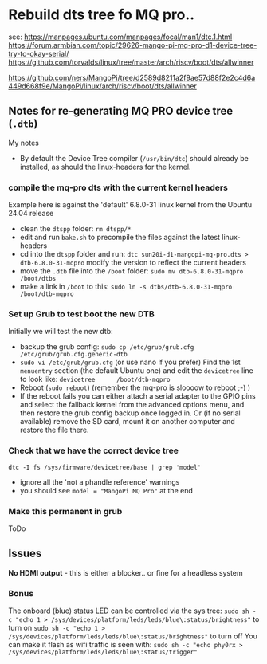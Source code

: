 # Rebuild dts tree fo MQ pro..

see:
https://manpages.ubuntu.com/manpages/focal/man1/dtc.1.html
https://forum.armbian.com/topic/29626-mango-pi-mq-pro-d1-device-tree-try-to-okay-serial/
https://github.com/torvalds/linux/tree/master/arch/riscv/boot/dts/allwinner

https://github.com/ners/MangoPi/tree/d2589d8211a2f9ae57d88f2e2c4d6a449d668f9e/MangoPi/linux/arch/riscv/boot/dts/allwinner

## Notes for re-generating MQ PRO device tree (`.dtb`)
My notes
* By default the Device Tree compiler (`/usr/bin/dtc`) should already be installed, as should the linux-headers for the kernel.

### compile the mq-pro dts with the current kernel headers
Example here is against the 'default' 6.8.0-31 linux kernel from the Ubuntu 24.04 release
* clean the `dtspp` folder: `rm dtspp/*`
* edit and run `bake.sh` to precompile the files against the latest linux-headers
* cd into the `dtspp` folder and run: 
  ```dtc sun20i-d1-mangopi-mq-pro.dts > dtb-6.8.0-31-mqpro```
  modify the version to reflect the current headers
* move the `.dtb` file into the `/boot` folder:
  `sudo mv dtb-6.8.0-31-mqpro /boot/dtbs`
* make a link in `/boot` to this:
  `sudo ln -s dtbs/dtb-6.8.0-31-mqpro /boot/dtb-mqpro`

### Set up Grub to test boot the new DTB
Initially we will test the new dtb:
* backup the grub config: `sudo cp /etc/grub/grub.cfg /etc/grub/grub.cfg.generic-dtb`
* `sudo vi /etc/grub/grub.cfg`  (or use nano if you prefer)
  Find the 1st `menuentry` section (the default Ubuntu one) and edit the `devicetree` line to look like:
  `devicetree      /boot/dtb-mqpro`
* Reboot (`sudo reboot`) (remember the mq-pro is sloooow to reboot ;-) )
* If the reboot fails you can either attach a serial adapter to the GPIO pins and select the fallback kernel from the advanced options menu, and then restore the grub config backup once logged in. 
  Or (if no serial available) remove the SD card, mount it on another computer and restore the file there.

### Check that we have the correct device tree
`dtc -I fs /sys/firmware/devicetree/base | grep 'model'`
* ignore all the 'not a phandle reference' warnings
* you should see `model = "MangoPi MQ Pro"` at the end

### Make this permanent in grub
ToDo

## Issues
**No HDMI output** - this is either a blocker.. or fine for a headless system

### Bonus
The onboard (blue) status LED can be controlled via the sys tree:
`sudo sh -c "echo 1 > /sys/devices/platform/leds/leds/blue\:status/brightness"` to turn on
`sudo sh -c "echo 1 > /sys/devices/platform/leds/leds/blue\:status/brightness"` to turn off
You can make it flash as wifi traffic is seen with:
`sudo sh -c "echo phy0rx > /sys/devices/platform/leds/leds/blue\:status/trigger"` 

